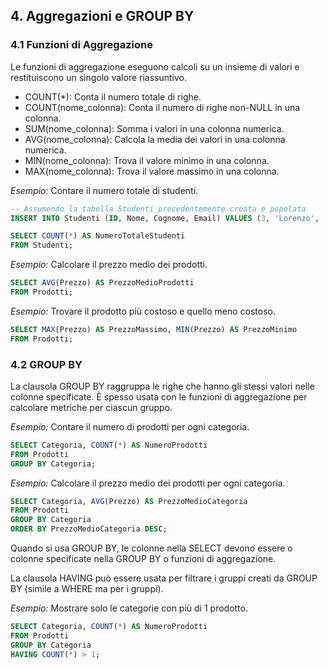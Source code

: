 ## **4. Aggregazioni e GROUP BY**

### **4.1 Funzioni di Aggregazione**

Le funzioni di aggregazione eseguono calcoli su un insieme di valori e restituiscono un singolo valore riassuntivo.

- COUNT(*): Conta il numero totale di righe.
- COUNT(nome_colonna): Conta il numero di righe non-NULL in una colonna.
- SUM(nome_colonna): Somma i valori in una colonna numerica.
- AVG(nome_colonna): Calcola la media dei valori in una colonna numerica.
- MIN(nome_colonna): Trova il valore minimo in una colonna.
- MAX(nome_colonna): Trova il valore massimo in una colonna.

*Esempio:* Contare il numero totale di studenti.

```sql
-- Assumendo la tabella Studenti precedentemente creata e popolata  
INSERT INTO Studenti (ID, Nome, Cognome, Email) VALUES (3, 'Lorenzo', 'Iuliano', 'lorenzo.iuliano@email.com');  

SELECT COUNT(*) AS NumeroTotaleStudenti  
FROM Studenti;
```

*Esempio:* Calcolare il prezzo medio dei prodotti.

```sql
SELECT AVG(Prezzo) AS PrezzoMedioProdotti  
FROM Prodotti;
```

*Esempio:* Trovare il prodotto più costoso e quello meno costoso.

```sql
SELECT MAX(Prezzo) AS PrezzoMassimo, MIN(Prezzo) AS PrezzoMinimo  
FROM Prodotti;
```

### **4.2 GROUP BY**

La clausola GROUP BY raggruppa le righe che hanno gli stessi valori nelle colonne specificate. È spesso usata con le funzioni di aggregazione per calcolare metriche per ciascun gruppo.

*Esempio:* Contare il numero di prodotti per ogni categoria.

```sql
SELECT Categoria, COUNT(*) AS NumeroProdotti  
FROM Prodotti  
GROUP BY Categoria;
```

*Esempio:* Calcolare il prezzo medio dei prodotti per ogni categoria.

```sql
SELECT Categoria, AVG(Prezzo) AS PrezzoMedioCategoria  
FROM Prodotti  
GROUP BY Categoria  
ORDER BY PrezzoMedioCategoria DESC;
```

Quando si usa GROUP BY, le colonne nella SELECT devono essere o colonne specificate nella GROUP BY o funzioni di aggregazione.

La clausola HAVING può essere usata per filtrare i gruppi creati da GROUP BY (simile a WHERE ma per i gruppi).

*Esempio:* Mostrare solo le categorie con più di 1 prodotto.

```sql
SELECT Categoria, COUNT(*) AS NumeroProdotti  
FROM Prodotti  
GROUP BY Categoria  
HAVING COUNT(*) > 1;
```